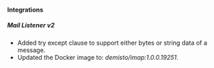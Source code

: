 
#### Integrations
##### Mail Listener v2
- Added try except clause to support either bytes or string data of a message.
- Updated the Docker image to: *demisto/imap:1.0.0.19251*.
